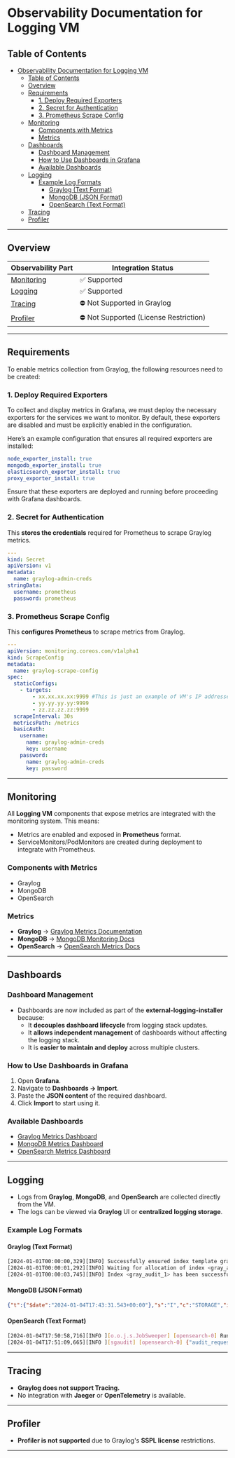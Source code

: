 # Observability Documentation for Logging VM

## Table of Contents

* [Observability Documentation for Logging VM](#observability-documentation-for-logging-vm)
  * [Table of Contents](#table-of-contents)
  * [Overview](#overview)
  * [Requirements](#requirements)
    * [1. Deploy Required Exporters](#1-deploy-required-exporters)
    * [2. Secret for Authentication](#2-secret-for-authentication)
    * [3. Prometheus Scrape Config](#3-prometheus-scrape-config)
  * [Monitoring](#monitoring)
    * [Components with Metrics](#components-with-metrics)
    * [Metrics](#metrics)
  * [Dashboards](#dashboards)
    * [Dashboard Management](#dashboard-management)
    * [How to Use Dashboards in Grafana](#how-to-use-dashboards-in-grafana)
    * [Available Dashboards](#available-dashboards)
  * [Logging](#logging)
    * [Example Log Formats](#example-log-formats)
      * [Graylog (Text Format)](#graylog-text-format)
      * [MongoDB (JSON Format)](#mongodb-json-format)
      * [OpenSearch (Text Format)](#opensearch-text-format)
  * [Tracing](#tracing)
  * [Profiler](#profiler)

---

## Overview

| Observability Part        | Integration Status                |
| ------------------------- | --------------------------------- |
| [Monitoring](#monitoring) | ✅ Supported                      |
| [Logging](#logging)       | ✅ Supported                      |
| [Tracing](#tracing)       | ⛔️ Not Supported in Graylog       |
| [Profiler](#profiler)     | ⛔️ Not Supported (License Restriction) |

---

## Requirements

To enable metrics collection from Graylog, the following resources need to be created:

### 1. Deploy Required Exporters

To collect and display metrics in Grafana, we must deploy the necessary exporters for the services we want to monitor.
By default, these exporters are disabled and must be explicitly enabled in the configuration.

Here’s an example configuration that ensures all required exporters are installed:

```yaml
node_exporter_install: true
mongodb_exporter_install: true
elasticsearch_exporter_install: true
proxy_exporter_install: true
```

Ensure that these exporters are deployed and running before proceeding with Grafana dashboards.

### 2. Secret for Authentication

This **stores the credentials** required for Prometheus to scrape Graylog metrics.

```yaml
---
kind: Secret
apiVersion: v1
metadata:
  name: graylog-admin-creds
stringData:
  username: prometheus
  password: prometheus
```

### 3. Prometheus Scrape Config

This **configures Prometheus** to scrape metrics from Graylog.

```yaml
---
apiVersion: monitoring.coreos.com/v1alpha1
kind: ScrapeConfig
metadata:
  name: graylog-scrape-config
spec:
  staticConfigs:
    - targets:
        - xx.xx.xx.xx:9999 #This is just an example of VM's IP addresses format
        - yy.yy.yy.yy:9999
        - zz.zz.zz.zz:9999
  scrapeInterval: 30s
  metricsPath: /metrics
  basicAuth:
    username:
      name: graylog-admin-creds
      key: username
    password:
      name: graylog-admin-creds
      key: password
```

---

## Monitoring

All **Logging VM** components that expose metrics are integrated with the monitoring system.
This means:

* Metrics are enabled and exposed in **Prometheus** format.
* ServiceMonitors/PodMonitors are created during deployment to integrate with Prometheus.

### Components with Metrics

* Graylog
* MongoDB
* OpenSearch

### Metrics

* **Graylog** → [Graylog Metrics Documentation](https://go2docs.graylog.org/5-0/interacting_with_your_log_data/metrics.html#PrometheusMetricExporting)
* **MongoDB** → [MongoDB Monitoring Docs](https://www.mongodb.com/docs/manual/administration/monitoring/)
* **OpenSearch** → [OpenSearch Metrics Docs](https://docs.opensearch.org/latest/monitoring-your-cluster/metrics/getting-started/)

---

## Dashboards

### Dashboard Management

* Dashboards are now included as part of the **external-logging-installer** because:
  * It **decouples dashboard lifecycle** from logging stack updates.
  * It **allows independent management** of dashboards without affecting the logging stack.
  * It is **easier to maintain and deploy** across multiple clusters.

### How to Use Dashboards in Grafana

1. Open **Grafana**.
2. Navigate to **Dashboards → Import**.
3. Paste the **JSON content** of the required dashboard.
4. Click **Import** to start using it.

### Available Dashboards

* [Graylog Metrics Dashboard](/grafana/dashboards/monitoring/Graylog_(VM).json)
* [MongoDB Metrics Dashboard](/grafana/dashboards/monitoring/Graylog_(VM).json)
* [OpenSearch Metrics Dashboard](/grafana/dashboards/ElasticSearch_Summary_(VM).json)

---

## Logging

* Logs from **Graylog**, **MongoDB**, and **OpenSearch** are collected directly from the VM.
* The logs can be viewed via **Graylog** UI or **centralized logging storage**.

### Example Log Formats

#### Graylog (Text Format)

```bash
[2024-01-01T00:00:00,329][INFO] Successfully ensured index template gray_audit-template
[2024-01-01T00:00:01,292][INFO] Waiting for allocation of index <gray_audit_1>.
[2024-01-01T00:00:03,745][INFO] Index <gray_audit_1> has been successfully allocated.
```

#### MongoDB (JSON Format)

```json
{"t":{"$date":"2024-01-04T17:43:31.543+00:00"},"s":"I","c":"STORAGE","id":22430,"ctx":"Checkpointer","msg":"WiredTiger message","attr":{"message":"saving checkpoint snapshot min: 1554590, snapshot max: 1554590"}}
```

#### OpenSearch (Text Format)

```bash
[2024-01-04T17:50:58,716][INFO ][o.o.j.s.JobSweeper] [opensearch-0] Running full sweep
[2024-01-04T17:51:09,665][INFO ][sgaudit] [opensearch-0] {"audit_request_effective_user":"user","audit_trace_indices":["graylog_0"],"audit_request_origin":"REST"}
```

---

## Tracing

* **Graylog does not support Tracing.**
* No integration with **Jaeger** or **OpenTelemetry** is available.

---

## Profiler

* **Profiler is not supported** due to Graylog's **SSPL license** restrictions.

---
